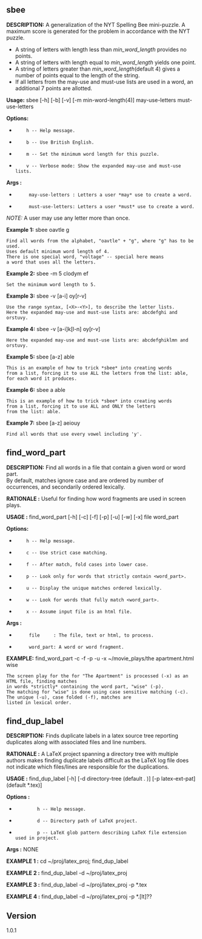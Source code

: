 ## sbee 

**DESCRIPTION:** A generalization of the NYT Spelling Bee mini-puzzle.
                 A maximum score is generated for the problem in accordance with the NYT puzzle.

- A string of letters with length less than *min_word_length* provides no points.
- A string of letters with length equal to *min_word_length* yields one point.
- A string of letters greater than *min_word_length*(default 4) gives a number of points equal to the length of the string.
- If all letters from the may-use and must-use lists are used in a word, an additional 7 points are allotted.

              
**Usage:** sbee [-h] [-b] [-v] [-m min-word-length(4)]  may-use-letters   must-use-letters

**Options:**

-         h -- Help message.
-         b -- Use British English.
-         m -- Set the minimum word length for this puzzle.
-         v -- Verbose mode: Show the expanded may-use and must-use lists.

**Args   :**

-          may-use-letters : Letters a user *may* use to create a word.
-          must-use-letters: Letters a user *must* use to create a word.

*NOTE:* A user may use any letter more than once.

**Example 1:** sbee oavtle g

    Find all words from the alphabet, "oavtle" + "g", where "g" has to be used.
    Uses default minimum word length of 4.
    There is one special word, "voltage" -- special here means
    a word that uses all the letters.

**Example 2:** sbee -m 5 clodym ef

    Set the minimum word length to 5.

**Example 3:** sbee -v [a-i] oy[r-v]

    Use the range syntax, [<X>-<Y>], to describe the letter lists.
    Here the expanded may-use and must-use lists are: abcdefghi and orstuvy.

**Example 4:** sbee -v [a-i]k[l-n] oy[r-v]

    Here the expanded may-use and must-use lists are: abcdefghiklmn and orstuvy.

**Example 5:** sbee [a-z] able

    This is an example of how to trick *sbee* into creating words
    from a list, forcing it to use ALL the letters from the list: able,
    for each word it produces. 

**Example 6:** sbee a able

    This is an example of how to trick *sbee* into creating words
    from a list, forcing it to use ALL and ONLY the letters
    from the list: able.

 **Example 7:** sbee [a-z] aeiouy

    Find all words that use every vowel including 'y'.



## find_word_part 
              

**DESCRIPTION:** Find all words in a file that contain a given word or word part.<br>
    By default, matches ignore case and are ordered by
    number of occurrences, and secondarily ordered lexically.

**RATIONALE  :** Useful for finding how word fragments are used in screen plays.

**USAGE  :** find_word_part [-h] [-c] [-f] [-p] [-u] [-w] [-x] file word_part

**Options:**

-         h -- Help message.
-         c -- Use strict case matching.
-         f -- After match, fold cases into lower case.
-         p -- Look only for words that strictly contain <word_part>.
-         u -- Display the unique matches ordered lexically.
-         w -- Look for words that fully match <word_part>.
-         x -- Assume input file is an html file.

**Args   :**

-          file     : The file, text or html, to process.
-          word_part: A word or word fragment.

**EXAMPLE:**  find_word_part -c -f -p -u -x ~/movie_plays/the apartment.html wise

    The screen play for the for "The Apartment" is processed (-x) as an HTML file, finding matches
    in words *strictly* containing the word part, "wise" (-p).
    The matching for "wise" is done using case sensitive matching (-c).
    The unique (-u), case folded (-f), matches are
    listed in lexical order.


## find_dup_label 
              
**DESCRIPTION:** Finds duplicate labels in a latex source tree reporting duplicates
             along with associated files and line numbers.

**RATIONALE  :** A LaTeX project spanning a directory tree with multiple authors
             makes finding duplicate labels difficult as the LaTeX log file
             does not indicate which files/lines are responsible for the duplications.

**USAGE      :** find_dup_label [-h] [-d directory-tree  (default .    )]
                            [-p latex-ext-pat]  (default *.tex)]

**Options    :**

-             h -- Help message.
-             d -- Directory path of LaTeX project.
-             p -- LaTeX glob pattern describing LaTeX file extension used in project.

**Args       :** NONE

**EXAMPLE 1  :** cd ~/proj/latex_proj; find_dup_label

**EXAMPLE 2  :** find_dup_label -d ~/proj/latex_proj

**EXAMPLE 3  :** find_dup_label -d ~/proj/latex_proj -p *.tex

**EXAMPLE 4  :** find_dup_label -d ~/proj/latex_proj -p *.[lt]??

## Version
1.0.1

